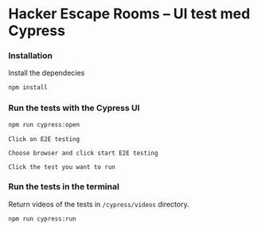 # Hacker Escape Rooms – UI test med Cypress

### Installation
Install the dependecies
```bash
npm install
```

### Run the tests with the Cypress UI
```bash
npm run cypress:open
```

```
Click on E2E testing
```

```
Choose browser and click start E2E testing
```

```
Click the test you want to run
```

### Run the tests in the terminal
Return videos of the tests in `/cypress/videos` directory.
```bash
npm run cypress:run
```